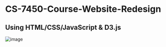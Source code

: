 # CS-7450-Course-Website-Redesign
## Using HTML/CSS/JavaScript & D3.js

![image](https://user-images.githubusercontent.com/32614665/224188521-e1fb7553-dce4-4200-bbf0-df174fb335ce.png)

